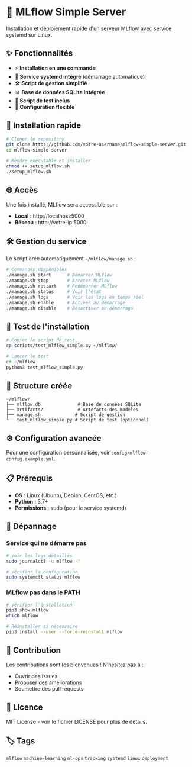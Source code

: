 # 🚀 MLflow Simple Server

Installation et déploiement rapide d'un serveur MLflow avec service systemd sur Linux.

## ✨ Fonctionnalités

- ⚡ **Installation en une commande**
- 🔄 **Service systemd intégré** (démarrage automatique)
- 🛠️ **Script de gestion simplifié**
- 📊 **Base de données SQLite intégrée**
- 🧪 **Script de test inclus**
- 🔧 **Configuration flexible**

## 🎯 Installation rapide

```bash
# Cloner le repository
git clone https://github.com/votre-username/mlflow-simple-server.git
cd mlflow-simple-server

# Rendre exécutable et installer
chmod +x setup_mlflow.sh
./setup_mlflow.sh
```

## 🌐 Accès

Une fois installé, MLflow sera accessible sur :
- **Local** : http://localhost:5000
- **Réseau** : http://votre-ip:5000

## 🛠️ Gestion du service

Le script crée automatiquement `~/mlflow/manage.sh` :

```bash
# Commandes disponibles
./manage.sh start      # Démarrer MLflow
./manage.sh stop       # Arrêter MLflow
./manage.sh restart    # Redémarrer MLflow
./manage.sh status     # Voir l'état
./manage.sh logs       # Voir les logs en temps réel
./manage.sh enable     # Activer au démarrage
./manage.sh disable    # Désactiver au démarrage
```

## 🧪 Test de l'installation

```bash
# Copier le script de test
cp scripts/test_mlflow_simple.py ~/mlflow/

# Lancer le test
cd ~/mlflow
python3 test_mlflow_simple.py
```

## 📁 Structure créée

```
~/mlflow/
├── mlflow.db              # Base de données SQLite
├── artifacts/             # Artefacts des modèles
├── manage.sh             # Script de gestion
└── test_mlflow_simple.py # Script de test (optionnel)
```

## ⚙️ Configuration avancée

Pour une configuration personnalisée, voir `config/mlflow-config.example.yml`.

## 📋 Prérequis

- **OS** : Linux (Ubuntu, Debian, CentOS, etc.)
- **Python** : 3.7+
- **Permissions** : sudo (pour le service systemd)

## 🔧 Dépannage

### Service qui ne démarre pas
```bash
# Voir les logs détaillés
sudo journalctl -u mlflow -f

# Vérifier la configuration
sudo systemctl status mlflow
```

### MLflow pas dans le PATH
```bash
# Vérifier l'installation
pip3 show mlflow
which mlflow

# Réinstaller si nécessaire
pip3 install --user --force-reinstall mlflow
```

## 🤝 Contribution

Les contributions sont les bienvenues ! N'hésitez pas à :
- Ouvrir des issues
- Proposer des améliorations
- Soumettre des pull requests

## 📄 Licence

MIT License - voir le fichier LICENSE pour plus de détails.

## 🏷️ Tags

`mlflow` `machine-learning` `ml-ops` `tracking` `systemd` `linux` `deployment`
